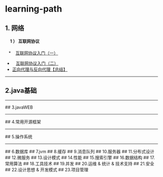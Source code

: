 ﻿# learning-path

## 1. 网络
#### &nbsp;&nbsp;&nbsp;&nbsp; 1 ） 互联网协议
&nbsp;&nbsp; * &nbsp;&nbsp; [互联网协议入门（一）](http://www.ruanyifeng.com/blog/2012/05/internet_protocol_suite_part_i.html)<br>
* &nbsp;&nbsp; [互联网协议入门（二）](http://www.ruanyifeng.com/blog/2012/06/internet_protocol_suite_part_ii.html)<br>
* [正向代理与反向代理【总结】](https://www.cnblogs.com/Anker/p/6056540.html)<br>
<hr>

## 2.java基础
<hr>
## 3.javaWEB
<hr>
## 4.常用开源框架
<hr>
## 5.操作系统
<hr>
## 6.数据库
## 7.jvm
## 8.缓存
## 9.消息队列
## 10.服务器
## 11.分布式设计
## 12.微服务
## 13.设计模式
## 14.性能
## 15.搜索引擎
## 16.数据结构
## 17.常用算法
## 18.工具技术
## 19.并发
## 20.运维 & 统计 & 技术支持
## 21.安全
## 22.设计思想 & 开发模式
## 23.项目管理

